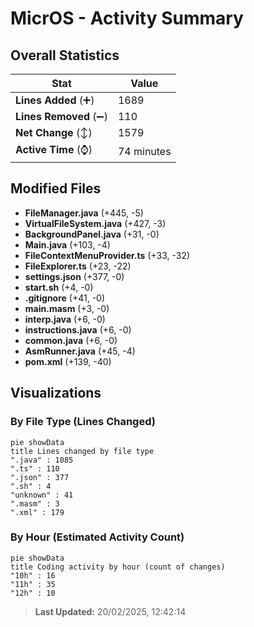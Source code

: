 # MicrOS - Activity Summary 

## Overall Statistics

| Stat                   | Value                                                             |
| ---------------------- | ----------------------------------------------------------------- |
| **Lines Added** (➕)   | 1689                                          |
| **Lines Removed** (➖) | 110                                        |
| **Net Change** (↕)    | 1579                |
| **Active Time** (⌚)   | 74 minutes |


## Modified Files
- **FileManager.java** (+445, -5)
- **VirtualFileSystem.java** (+427, -3)
- **BackgroundPanel.java** (+31, -0)
- **Main.java** (+103, -4)
- **FileContextMenuProvider.ts** (+33, -32)
- **FileExplorer.ts** (+23, -22)
- **settings.json** (+377, -0)
- **start.sh** (+4, -0)
- **.gitignore** (+41, -0)
- **main.masm** (+3, -0)
- **interp.java** (+6, -0)
- **instructions.java** (+6, -0)
- **common.java** (+6, -0)
- **AsmRunner.java** (+45, -4)
- **pom.xml** (+139, -40)

## Visualizations

### By File Type (Lines Changed)

```mermaid
pie showData
title Lines changed by file type
".java" : 1085
".ts" : 110
".json" : 377
".sh" : 4
"unknown" : 41
".masm" : 3
".xml" : 179
```

### By Hour (Estimated Activity Count)

```mermaid
pie showData
title Coding activity by hour (count of changes)
"10h" : 16
"11h" : 35
"12h" : 10
```


> **Last Updated:** 20/02/2025, 12:42:14
